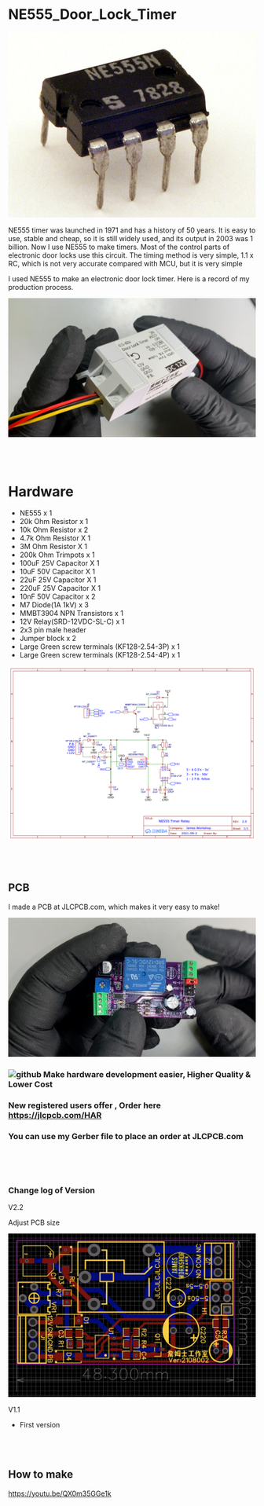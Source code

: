 # NE555_Door_Lock_Timer
![github](https://github.com/James-workshop/NE555_Door_Lock_Timer/blob/main/Signetics_NE555N.jpeg "NE555")

NE555 timer was launched in 1971 and has a history of 50 years. It is easy to use, stable and cheap, so it is still widely used, and its output in 2003 was 1 billion. Now I use NE555 to make timers. Most of the control parts of electronic door locks use this circuit. The timing method is very simple, 1.1 x RC, which is not very accurate compared with MCU, but it is very simple

I used NE555 to make an electronic door lock timer. Here is a record of my production process.

![github](https://github.com/James-workshop/NE555_Door_Lock_Timer/blob/main/NE555PCB2.jpg "NE555 electronic door lock timer")
<BR><BR><BR><BR>
# Hardware
* NE555 x 1
* 20k Ohm Resistor x 1
* 10k Ohm Resistor x 2
* 4.7k Ohm Resistor X 1
* 3M Ohm Resistor X 1
* 200k Ohm Trimpots x 1
* 100uF 25V Capacitor X 1
* 10uF 50V Capacitor X 1
* 22uF 25V Capacitor X 1
* 220uF 25V Capacitor X 1
* 10nF 50V Capacitor x 2
* M7 Diode(1A 1kV) x 3
* MMBT3904 NPN Transistors x 1
* 12V Relay(SRD-12VDC-SL-C) x 1
* 2x3 pin male header
* Jumper block x 2
* Large Green screw terminals (KF128-2.54-3P) x 1
* Large Green screw terminals (KF128-2.54-4P) x 1

![github](https://github.com/James-workshop/NE555_Door_Lock_Timer/blob/main/Schematic_NE555%20timer%20relay_2021-09-12.png "Schematic")
<BR><BR><BR><BR>
## PCB
I made a PCB at JLCPCB.com, which makes it very easy to make!

![github](https://github.com/James-workshop/NE555_Door_Lock_Timer/blob/main/NE555PCB.jpg "NE555 electronic door lock timer")

### ![github](https://jlcpcb.com/client/svg/nv_logo.svg "JLCPCB") Make hardware development easier, Higher Quality & Lower Cost
### New registered users offer , **Order here https://jlcpcb.com/HAR**
### You can use my Gerber file to place an order at JLCPCB.com
<BR><BR><BR>

### Change log of Version
V2.2

Adjust PCB size
  
![github](https://github.com/James-workshop/NE555_Door_Lock_Timer/blob/main/PCB.png "PCB")
  
V1.1
* First version
  <BR><BR><BR><BR>
## How to make<BR>
  <a href="https://youtu.be/QX0m35GGe1k">https://youtu.be/QX0m35GGe1k</a>
